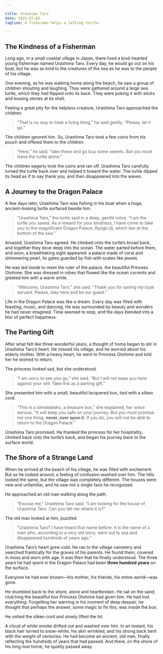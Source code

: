 ```yaml
---

title: Urashima Taro
date: 2025-07-02
tagline: A fisherman helps a talking turtle.

---
```


## The Kindness of a Fisherman

Long ago, in a small coastal village in Japan, there lived a kind-hearted young fisherman named Urashima Taro. Every day, he would go out on his boat, but he was as kind to the creatures of the sea as he was to the people of his village.

One evening, as he was walking home along the beach, he saw a group of children shouting and laughing. They were gathered around a large sea turtle, which they had flipped onto its back. They were poking it with sticks and tossing stones at its shell.

Feeling a great pity for the helpless creature, Urashima Taro approached the children.

> “That is no way to treat a living thing,”
> he said gently.
> “Please, let it go.”

The children ignored him. So, Urashima Taro took a few coins from his pouch and offered them to the children.

> “Here,”
> he said,
> “take these and go buy some sweets. But you must leave the turtle alone.”

The children eagerly took the coins and ran off. Urashima Taro carefully turned the turtle back over and helped it toward the water. The turtle dipped its head as if to say thank you, and then disappeared into the waves.

## A Journey to the Dragon Palace

A few days later, Urashima Taro was fishing in his boat when a huge, ancient-looking turtle surfaced beside him.

> “Urashima Taro,”
> the turtle said in a deep, gentle voice.
> “I am the turtle you saved. As a reward for your kindness, I have come to take you to the magnificent Dragon Palace, Ryūgū-jō, which lies at the bottom of the sea.”

Amazed, Urashima Taro agreed. He climbed onto the turtle’s broad back, and together they dove deep into the ocean. The water parted before them, and soon, a breathtaking sight appeared: a palace made of coral and shimmering pearl, its gates guarded by fish with scales like jewels.

He was led inside to meet the ruler of the palace, the beautiful Princess Otohime. She was dressed in robes that flowed like the ocean currents and greeted him with a warm smile.

> “Welcome, Urashima Taro,”
> she said.
> “Thank you for saving my loyal servant. Please, stay here and be our guest.”

Life in the Dragon Palace was like a dream. Every day was filled with feasting, music, and dancing. He was surrounded by beauty and wonders he had never imagined. Time seemed to stop, and the days blended into a blur of perfect happiness.

## The Parting Gift

After what felt like three wonderful years, a thought of home began to stir in Urashima Taro’s heart. He missed his village, and he worried about his elderly mother. With a heavy heart, he went to Princess Otohime and told her he wished to return.

The princess looked sad, but she understood.

> “I am sorry to see you go,”
> she said.
> “But I will not keep you here against your will. Take this as a parting gift.”

She presented him with a small, beautiful lacquered box, tied with a silken cord.

> “This is a *tamatebako*, a treasure box,”
> she explained, her voice serious.
> “It will keep you safe on your journey. But you must promise me one thing: **never, ever open it.** If you do, you will not be able to return to the Dragon Palace.”

Urashima Taro promised. He thanked the princess for her hospitality, climbed back onto the turtle’s back, and began his journey back to the surface world.

## The Shore of a Strange Land

When he arrived at the beach of his village, he was filled with excitement. But as he looked around, a feeling of confusion washed over him. The hills looked the same, but the village was completely different. The houses were new and unfamiliar, and he saw not a single face he recognized.

He approached an old man walking along the path.

> “Excuse me,”
> Urashima Taro said.
> “I am looking for the house of Urashima Taro. Can you tell me where it is?”

The old man looked at him, puzzled.

> “Urashima Taro? I have heard that name before. It is the name of a man who, according to a very old story, went out to sea and disappeared hundreds of years ago.”

Urashima Taro’s heart grew cold. He ran to the village cemetery and searched frantically for the graves of his parents. He found them, covered in moss and worn with age. It was then that he finally understood. The three years he had spent in the Dragon Palace had been **three hundred years** on the surface.

Everyone he had ever known—his mother, his friends, his entire world—was gone.

He stumbled back to the shore, alone and heartbroken. He sat on the sand, clutching the beautiful box Princess Otohime had given him. He had lost everything. Forgetting her warning in his moment of deep despair, he thought that perhaps the answer, some magic to fix this, was inside the box.

He untied the silken cord and slowly lifted the lid.

A cloud of white smoke drifted out and washed over him. In an instant, his black hair turned to snow-white, his skin wrinkled, and his strong back bent with the weight of centuries. He had become an ancient, old man, finally reflecting the hundreds of years that had passed. And there, on the shore of his long-lost home, he quietly passed away.